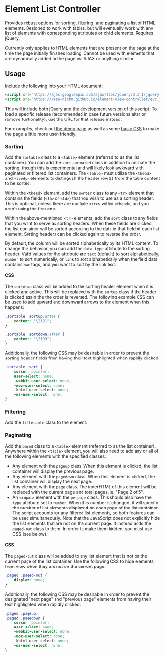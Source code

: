 # Element List Controller
Provides robust options for sorting, filtering, and paginating a list of HTML elements. Designed to work with tables, but will eventually work with any list of elements with corresponding attributes or child elements. Requires jQuery.

Currently only applies to HTML elements that are present on the page at the time the page initially finishes loading. Cannot be used with elements that are dynamically added to the page via AJAX or anything similar.

## Usage
Include the following into your HTML document:
```html
<script src="https://ajax.googleapis.com/ajax/libs/jquery/3.3.1/jquery.min.js"></script>
<script src="https://kree-nickm.github.io/element-view-controller/evc.js"></script>
```
This will include both jQuery and the development version of this script. To load a specific release (recommended in case future versions alter or remove funtionality), use the URL for that release instead.

For examples, check out [the demo page](https://kree-nickm.github.io/element-view-controller/index.html) as well as some [basic CSS](https://kree-nickm.github.io/element-view-controller/basic.css) to make the page a little more user-friendly.

### Sorting
Add the `sortable` class to a `<table>` element (referred to as the list container). You can add the `sort-animated` class in addition to animate the sorting, though this is experimental and will likely look awkward with paginated or filtered list containers. The `<table>` must utilize the `<thead>` and `<tbody>` elements to distingush the header row(s) from the table content to be sorted.

Within the `<thead>` element, add the `sorter` class to any `<tr>` element that contains the fields (`<th>` or `<td>`) that you wish to use as a sorting header. This is optional, unless there are multiple `<tr>`s within `<thead>`, and you aren't using the first one.

Within the above-mentioned `<tr>` elements, add the `sort` class to any fields that you want to serve as sorting headers. When these fields are clicked, the list container will be sorted according to the data in that field of each list element. Sorting headers can be clicked again to reverse the order.

By default, the column will be sorted alphabetically by its HTML content. To change this behavior, you can add the `data-type` attribute to the sorting header. Valid values for the attribute are `text` (default) to sort alphabetically, `number` to sort numerically, or `link` to sort alphabetically when the field data contains `<a>` tags, and you want to sort by the link text.

#### CSS
The `sortdown` class will be added to the sorting header element when it is clicked and active. This will be replaced with the `sortup` class if the header is clicked again the the order is reversed. The following example CSS can be used to add upward and downward arrows to the element when this happens:
```css
.sortable .sortup:after {
	content: "\2191";
}

.sortable .sortdown:after {
	content: "\2193";
}
```

Additionally, the following CSS may be desirable in order to prevent the sorting header fields from having their text highlighted when rapidly clicked:
```css
.sortable .sort {
	cursor: pointer;
	user-select: none;
	-webkit-user-select: none;
	-moz-user-select: none;
	-khtml-user-select: none;
	-ms-user-select: none;
}
```

### Filtering
Add the `filterable` class to the <table> element.

### Paginating
Add the `paged` class to a `<table>` element (referred to as the list container). Anywhere within the `<table>` element, you will also need to add any or all of the following elements with the specified classes:
* Any element with the `pageup` class. When this element is clicked, the list container will display the previous page.
* Any element with the `pagedown` class. When this element is clicked, the list container will display the next page.
* Any element with the `page` class. The innerHTML of this element will be replaced with the current page and total pages, ie. "Page 2 of 5".
* An `<input>` element with the `perpage` class. This should also have the `type` attribute set to `number`. When this number is changed, it will specify the number of list elements displayed on each page of the list container.
The script accounts for any filtered list elements, so both features can be used simultaneously. Note that the JavaScript does not explicitly hide the list elements that are not on the current page. It instead adds the `paged-out` class to them. In order to make them hidden, you must use CSS (see below).

#### CSS
The `paged-out` class will be added to any list element that is not on the current page of the list container. Use the following CSS to hide elements from view when they are not on the current page:
```css
.paged .paged-out {
	display: none;
}
```

Additionally, the following CSS may be desirable in order to prevent the designated "next page" and "previous page" elements from having their text highlighted when rapidly clicked:
```css
.paged .pageup,
.paged .pagedown {
	cursor: pointer;
	user-select: none;
	-webkit-user-select: none;
	-moz-user-select: none;
	-khtml-user-select: none;
	-ms-user-select: none;
}
```
